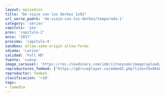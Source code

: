 ```yaml
---
layout: episodios
title: "De viaje con los derbez 1x03"
url_serie_padre: 'de-viaje-con-los-derbez/temporada-1'
category: 'series'
capitulo: 'yes'
prev: 'capitulo-2'
anio: '2017'
proximo: 'capitulo-4'
sandbox: allow-same-origin allow-forms
idioma: 'Latino'
calidad: 'Full HD'
fuente: 'cueva'
image_carousel: 'https://res.cloudinary.com/imbriitneysam/image/upload/v1546638640/casa-papel-1-poster-min.jpg'
reproductores_fembed: ["https://gdriveplayer.co/embed2.php?link=fXx8kkFBuvJDx%252BO7pZLciAfYy611oQ6iaSsALsXnZtrS0PEPZ91DmgRlKuuWQ5ib4eAtUK7ydrOuF8l2HV%252Bns6A0B36lxrrbkoQVdANSoy1LSdpvi3%252BuO2mILzOJ2BChv3J%252B3LaITrZa9J%252FqdPl%252B05teKJsGfftz4Vf6Vf6PUf6WgUbScrNDYa%252BdbWk1goeZQ%253D","Latino","https://feurl.com/v/-zpxrsp20658pw3","Latino","https://feurl.com/v/d-r-7ixwgml0wkw","Latino","https://mstream.space/n6zqjgco0eha","Latino"]
reproductor: fembed
clasificacion: '+10'
tags:
- Comedia
---
```












